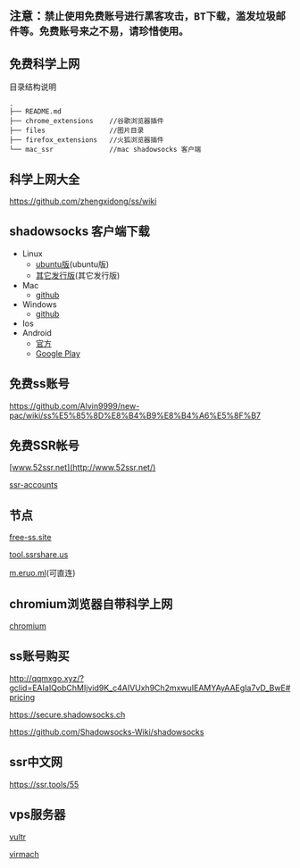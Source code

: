 ## 注意：`禁止使用免费账号进行黑客攻击，BT下载，滥发垃圾邮件等。免费账号来之不易，请珍惜使用。`
## 免费科学上网

目录结构说明
```
.
├── README.md 
├── chrome_extensions    //谷歌浏览器插件
├── files                //图片目录
├── firefox_extensions   //火狐浏览器插件
└── mac_ssr              //mac shadowsocks 客户端
```
## 科学上网大全 

  https://github.com/zhengxidong/ss/wiki
 
## shadowsocks 客户端下载
  * Linux
    * [ubuntu版](https://github.com/shadowsocks/shadowsocks-qt5/releases)(ubuntu版)
    * [其它发行版](https://github.com/shadowsocks/shadowsocks-qt5/wiki/%E5%AE%89%E8%A3%85%E6%8C%87%E5%8D%97)(其它发行版)
  * Mac
    * [github](https://github.com/shadowsocks/ShadowsocksX-NG/releases)
  * Windows
    * [github](https://github.com/shadowsocks/shadowsocks-windows/releases)
  * Ios
  * Android
    * [官方](https://github.com/Jigsaw-Code/outline-releases/blob/master/client/Outline.apk?raw=true)
    * [Google Play](https://play.google.com/store/apps/details?id=com.github.shadowsocks)
   
## 免费ss账号

  https://github.com/Alvin9999/new-pac/wiki/ss%E5%85%8D%E8%B4%B9%E8%B4%A6%E5%8F%B7

## 免费SSR帐号

  [www.52ssr.net](http://www.52ssr.net/)
  
  [ssr-accounts](https://github.com/gfw-breaker/ssr-accounts)

## 节点

  [free-ss.site](https://free-ss.site/)
  
  [tool.ssrshare.us](https://tool.ssrshare.us/tool/free_ssr)
  
  [m.eruo.ml](https://m.eruo.ml/free_ssr)(可直连)
  
## chromium浏览器自带科学上网
  
  [chromium](https://github.com/jjqqkk/chromium)
    
## ss账号购买

http://qqmxgo.xyz/?gclid=EAIaIQobChMIjvid9K_c4AIVUxh9Ch2mxwuIEAMYAyAAEgIa7vD_BwE#pricing

https://secure.shadowsocks.ch

https://github.com/Shadowsocks-Wiki/shadowsocks

## ssr中文网

https://ssr.tools/55

## vps服务器

[vultr](https://www.vultr.com/pricing/)

[virmach](https://billing.virmach.com)

